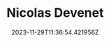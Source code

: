 ---
title: "Nicolas Devenet"
category: "IndieWeb & Personal Blogs"
site_url: https://www.nicolas.pm/
feed_url: https://www.nicolas.pm/feed/atom
date: 2023-11-29T11:36:54.421956Z
domain: www.nicolas.pm

---